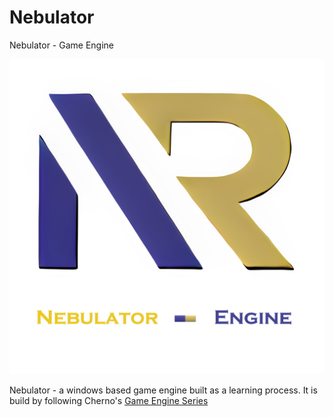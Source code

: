 # Nebulator
Nebulator - Game Engine

![Nebulator](/Resource/Nebulator.png?raw=true "Nebulator")

Nebulator - a windows based game engine built as a learning process. It is build by following Cherno's [Game Engine Series](https://thecherno.com/engine)
